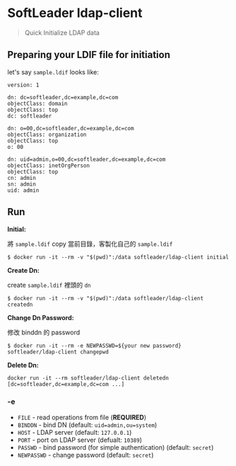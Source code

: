 # SoftLeader ldap-client

>  Quick Initialize LDAP data

## Preparing your LDIF file for initiation 

let's say `sample.ldif` looks like:

```ld
version: 1

dn: dc=softleader,dc=example,dc=com
objectClass: domain
objectClass: top
dc: softleader

dn: o=00,dc=softleader,dc=example,dc=com
objectClass: organization
objectClass: top
o: 00

dn: uid=admin,o=00,dc=softleader,dc=example,dc=com
objectClass: inetOrgPerson
objectClass: top
cn: admin
sn: admin
uid: admin
```

## Run

**Initial:**

將 `sample.ldif` copy 當前目錄，客製化自己的 `sample.ldif`

```shell
$ docker run -it --rm -v "$(pwd)":/data softleader/ldap-client initial
```

**Create Dn:**

create `sample.ldif` 裡頭的 `dn`

```shell
$ docker run -it --rm -v "$(pwd)":/data softleader/ldap-client createdn
```

**Change Dn Password:**

修改 binddn 的 password

```shell
$ docker run -it --rm -e NEWPASSWD=${your new password} softleader/ldap-client changepwd
```

**Delete Dn:**

```shell
docker run -it --rm softleader/ldap-client deletedn [dc=softleader,dc=example,dc=com ...]
```

### -e

- `FILE` - read operations from file (**REQUIRED**)
- `BINDDN` - bind DN (default: `uid=admin,ou=system`)
- `HOST` - LDAP server (default: `127.0.0.1`)
- `PORT` - port on LDAP server (defualt: `10389`)
- `PASSWD` - bind password (for simple authentication) (default: `secret`)
- `NEWPASSWD` - change password (default: `secret`)


